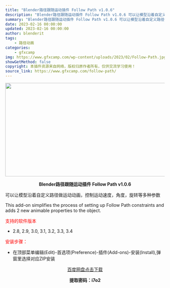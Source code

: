 ```yaml
---
title: "Blender路径跟随运动插件 Follow Path v1.0.6"
description: "Blender路径跟随运动插件 Follow Path v1.0.6 可以让模型沿着自定义路径做运动动画，控制运动速度，角度，旋转等多种参数 This add-on simplifies the pr..."
summary: "Blender路径跟随运动插件 Follow Path v1.0.6 可以让模型沿着自定义路径做运动动画，控制运动速度，角度，旋转等多种参数 This add-on simplifies the pr..."
date: 2023-02-16 00:00:00
updated: 2023-02-16 00:00:00
author: blenderit
tags: 
    - 路径动画
categories:
    - gfxcamp
img: https://www.gfxcamp.com/wp-content/uploads/2023/02/Follow-Path.jpg
showGetMethod: false
copyright: 本插件资源来自网络，版权归原作者所有，仅供交流学习使用！
source_link: https://www.gfxcamp.com/follow-path/
---
```

<div><p><img decoding="async" class="aligncenter size-full wp-image-109963" src="https://www.gfxcamp.com/wp-content/uploads/2023/02/Follow-Path.jpg" data-src="https://www.gfxcamp.com/wp-content/uploads/2023/02/Follow-Path.jpg" alt="" width="590" height="295" data-srcset="https://www.gfxcamp.com/wp-content/uploads/2023/02/Follow-Path.jpg 590w, https://www.gfxcamp.com/wp-content/uploads/2023/02/Follow-Path-150x75.jpg 150w" data-sizes="(max-width: 590px) 100vw, 590px"></p><p style="text-align: center;"><strong>Blender路径跟随运动插件 Follow Path v1.0.6</strong></p><p>可以让模型沿着自定义路径做运动动画，控制运动速度，角度，旋转等多种参数</p><p>This add-on simplifies the process of setting up Follow Path constraints and adds 2 new animable properties to the object.</p><p><span style="color: #ff0000;">支持的软件版本</span></p><ul>
<li>2.8, 2.9, 3.0, 3.1, 3.2, 3.3, 3.4</li>
</ul><p><span style="color: #ff0000;">安装步骤：</span></p><ul>
<li>在顶部菜单编辑(Edit)-首选项(Preference)-插件(Add-ons)-安装(Install),弹窗里选择对应ZIP安装</li>
</ul><p style="text-align: center;"><a class="maxbutton-3 maxbutton maxbutton-baidu" target="_blank" rel="noopener" href="https://pan.baidu.com/s/1Uk8Ss2-ROaW0dv_e5deeSw?pwd=i7o2"><span class="mb-text">百度网盘点击下载</span></a></p><p style="text-align: center;"><strong>提取密码：i7o2</strong></p></div>